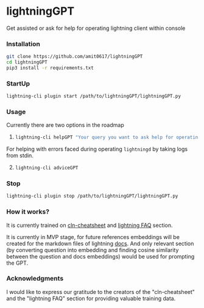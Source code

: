# lightningGPT
Get assisted or ask for help for operating lightning client within console

### Installation
```bash
git clone https://github.com/amit0617/lightningGPT
cd lightningGPT
pip3 install -r requirements.txt
```

### StartUp
```bash
lightning-cli plugin start /path/to/lightningGPT/lightningGPT.py
```

### Usage
Currently there are two options in the roadmap
1.  ```bash
    lightning-cli helpGPT "Your query you want to ask help for operating lightning node."
    ```

For helping with errors faced during operating `lightningd` by taking logs from stdin.  

2.  ```bash
    lightning-cli adviceGPT
    ```

### Stop
```bash
lightning-cli plugin stop /path/to/lightningGPT/lightningGPT.py
```

### How it works?
It is currently trained on [cln-cheatsheet](https://github.com/grubles/cln-cheatsheet) and [lightning FAQ](https://lightning.readthedocs.io/FAQ.html) section.

It is currently in MVP stage, for future references embeddings will be created for the markdown files of lightning [docs](https://github.com/ElementsProject/lightning/tree/master/doc). And only relevant section (by converting question into embedding and finding cosine similarity between the question and docs embeddings) would be used for prompting the GPT.

### Acknowledgments

I would like to express our gratitude to the creators of the "cln-cheatsheet" and the "lightning FAQ" section for providing valuable training data.